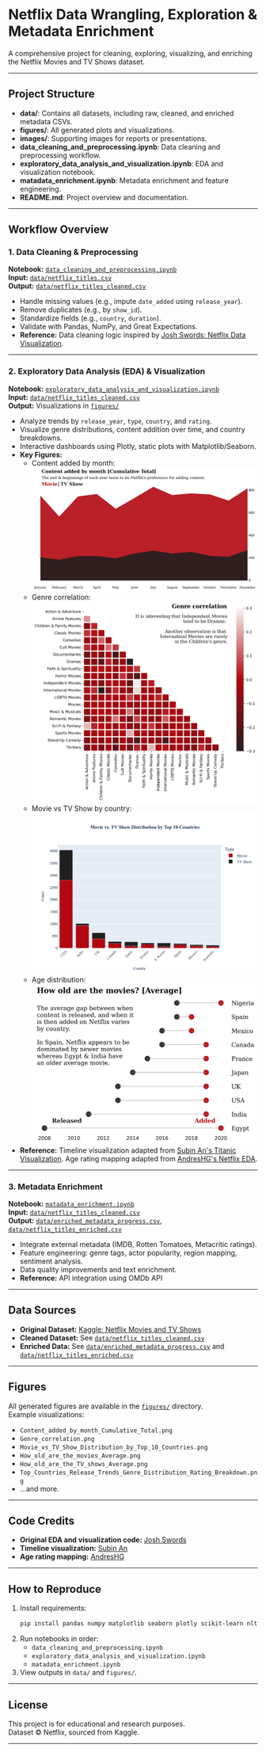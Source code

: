 # Netflix Data Wrangling, Exploration & Metadata Enrichment

A comprehensive project for cleaning, exploring, visualizing, and enriching the Netflix Movies and TV Shows dataset.

---

## Project Structure

- **data/**: Contains all datasets, including raw, cleaned, and enriched metadata CSVs.
- **figures/**: All generated plots and visualizations.
- **images/**: Supporting images for reports or presentations.
- **data_cleaning_and_preprocessing.ipynb**: Data cleaning and preprocessing workflow.
- **exploratory_data_analysis_and_visualization.ipynb**: EDA and visualization notebook.
- **matadata_enrichment.ipynb**: Metadata enrichment and feature engineering.
- **README.md**: Project overview and documentation.

---

## Workflow Overview

### 1. Data Cleaning & Preprocessing

**Notebook:** [`data_cleaning_and_preprocessing.ipynb`](data_cleaning_and_preprocessing.ipynb)  
**Input:** [`data/netflix_titles.csv`](data/netflix_titles.csv)  
**Output:** [`data/netflix_titles_cleaned.csv`](data/netflix_titles_cleaned.csv)

- Handle missing values (e.g., impute `date_added` using `release_year`).
- Remove duplicates (e.g., by `show_id`).
- Standardize fields (e.g., `country`, `duration`).
- Validate with Pandas, NumPy, and Great Expectations.
- **Reference:** Data cleaning logic inspired by [Josh Swords: Netflix Data Visualization](https://www.kaggle.com/code/joshuaswords/netflix-data-visualization/notebook).

---

### 2. Exploratory Data Analysis (EDA) & Visualization

**Notebook:** [`exploratory_data_analysis_and_visualization.ipynb`](exploratory_data_analysis_and_visualization.ipynb)  
**Input:** [`data/netflix_titles_cleaned.csv`](data/netflix_titles_cleaned.csv)  
**Output:** Visualizations in [`figures/`](figures/)

- Analyze trends by `release_year`, `type`, `country`, and `rating`.
- Visualize genre distributions, content addition over time, and country breakdowns.
- Interactive dashboards using Plotly, static plots with Matplotlib/Seaborn.
- **Key Figures:**
  - Content added by month: ![Content Added by Month](figures/Content_added_by_month_Cumulative_Total.png)
  - Genre correlation: ![Genre Correlation](figures/Genre_correlation.png)
  - Movie vs TV Show by country: ![Movie vs TV Show Distribution](figures/Movie_vs_TV_Show_Distribution_by_Top_10_Countries.png)
  - Age distribution: ![How Old Are the Movies](figures/How_old_are_the_movies_Average.png)
- **Reference:** Timeline visualization adapted from [Subin An's Titanic Visualization](https://www.kaggle.com/code/subinium/awesome-visualization-with-titanic-dataset). Age rating mapping adapted from [AndresHG's Netflix EDA](https://www.kaggle.com/code/andreshg/eda-beginner-to-expert-plotly).

---

### 3. Metadata Enrichment

**Notebook:** [`matadata_enrichment.ipynb`](matadata_enrichment.ipynb)  
**Input:** [`data/netflix_titles_cleaned.csv`](data/netflix_titles_cleaned.csv)  
**Output:** [`data/enriched_metadata_progress.csv`](data/enriched_metadata_progress.csv), [`data/netflix_titles_enriched.csv`](data/netflix_titles_enriched.csv)

- Integrate external metadata (IMDB, Rotten Tomatoes, Metacritic ratings).
- Feature engineering: genre tags, actor popularity, region mapping, sentiment analysis.
- Data quality improvements and text enrichment.
- **Reference:** API integration using OMDb API

---

## Data Sources

- **Original Dataset:** [Kaggle: Netflix Movies and TV Shows](https://www.kaggle.com/datasets/shivamb/netflix-shows)
- **Cleaned Dataset:** See [`data/netflix_titles_cleaned.csv`](data/netflix_titles_cleaned.csv)
- **Enriched Data:** See [`data/enriched_metadata_progress.csv`](data/enriched_metadata_progress.csv) and [`data/netflix_titles_enriched.csv`](data/netflix_titles_enriched.csv)

---

## Figures

All generated figures are available in the [`figures/`](figures/) directory.  
Example visualizations:
- `Content_added_by_month_Cumulative_Total.png`
- `Genre_correlation.png`
- `Movie_vs_TV_Show_Distribution_by_Top_10_Countries.png`
- `How_old_are_the_movies_Average.png`
- `How_old_are_the_TV_shows_Average.png`
- `Top_Countries_Release_Trends_Genre_Distribution_Rating_Breakdown.png`
- ...and more.

---

## Code Credits

- **Original EDA and visualization code:** [Josh Swords](https://www.kaggle.com/code/joshuaswords/netflix-data-visualization/notebook)
- **Timeline visualization:** [Subin An](https://www.kaggle.com/code/subinium/awesome-visualization-with-titanic-dataset)
- **Age rating mapping:** [AndresHG](https://www.kaggle.com/code/andreshg/eda-beginner-to-expert-plotly)

---

## How to Reproduce

1. Install requirements:  
   ```sh
   pip install pandas numpy matplotlib seaborn plotly scikit-learn nltk textblob
   ```
2. Run notebooks in order:
   - `data_cleaning_and_preprocessing.ipynb`
   - `exploratory_data_analysis_and_visualization.ipynb`
   - `matadata_enrichment.ipynb`
3. View outputs in `data/` and `figures/`.

---

## License

This project is for educational and research purposes.  
Dataset © Netflix, sourced from Kaggle.

---
